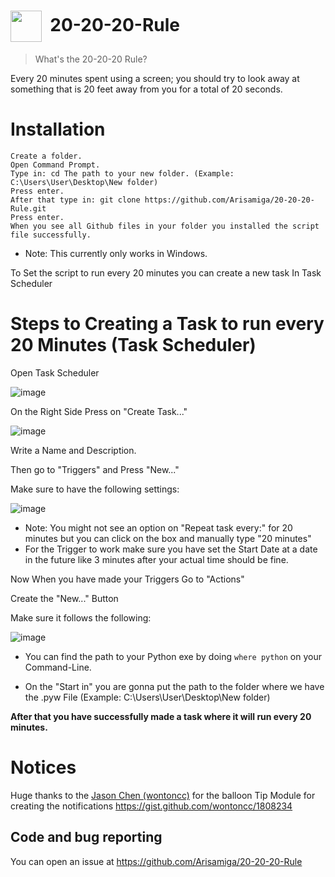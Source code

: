 # <img width=50 style="vertical-align:middle" src="https://user-images.githubusercontent.com/64918822/210899404-babc36f6-4373-4a87-8ee8-4934b2242252.png"> &nbsp;20-20-20-Rule


> What's the 20-20-20 Rule?

Every 20 minutes spent using a screen; you should try to look away at something that is 20 feet away from you for a total of 20 seconds.


# Installation

```
Create a folder.
Open Command Prompt.
Type in: cd The path to your new folder. (Example: C:\Users\User\Desktop\New folder)
Press enter.
After that type in: git clone https://github.com/Arisamiga/20-20-20-Rule.git
Press enter.
When you see all Github files in your folder you installed the script file successfully.
```

* Note: This currently only works in Windows.

To Set the script to run every 20 minutes you can create a new task In Task Scheduler

# Steps to Creating a Task to run every 20 Minutes (Task Scheduler)

Open Task Scheduler

![image](https://user-images.githubusercontent.com/64918822/210897306-0ab5bb6f-56b7-48d2-9b73-72753acfaa78.png)

On the Right Side Press on "Create Task..."

![image](https://user-images.githubusercontent.com/64918822/210897638-0d77d7d1-56d8-4730-ab1e-7d48e555424d.png)

Write a Name and Description.

Then go to "Triggers" and Press "New..."

Make sure to have the following settings: 

![image](https://user-images.githubusercontent.com/64918822/210897943-60c6d0bc-d106-4907-b046-c0b06daf5b0c.png)

* Note: You might not see an option on "Repeat task every:" for 20 minutes but you can click on the box and manually type "20 minutes"
* For the Trigger to work make sure you have set the Start Date at a date in the future like 3 minutes after your actual time should be fine.

Now When you have made your Triggers Go to "Actions"

Create the "New..." Button

Make sure it follows the following:

![image](https://user-images.githubusercontent.com/64918822/210898483-067af12d-73d3-48d1-b47a-f0b326e7bfdc.png)

* You can find the path to your Python exe by doing `where python` on your Command-Line.

* On the "Start in" you are gonna put the path to the folder where we have the .pyw File (Example: C:\Users\User\Desktop\New folder)

**After that you have successfully made a task where it will run every 20 minutes.**

# Notices

Huge thanks to the [Jason Chen (wontoncc)](https://github.com/wontoncc) for the balloon Tip Module for creating the notifications https://gist.github.com/wontoncc/1808234


## Code and bug reporting
You can open an issue at https://github.com/Arisamiga/20-20-20-Rule
